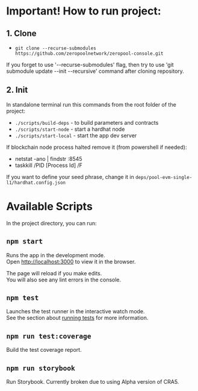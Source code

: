 # Important! How to run project:

## 1. Clone
- `git clone --recurse-submodules https://github.com/zeropoolnetwork/zeropool-console.git`

If you forget to use '--recurse-submodules' flag, then try to use 'git submodule update --init --recursive' command after cloning repository.

## 2. Init
In standalone terminal run this commands from the root folder of the project:
- `./scripts/build-deps` - to build parameters and contracts
- `./scripts/start-node` - start a hardhat node
- `./scripts/start-local` - start the app dev server

If blockchain node process halted remove it (from powershell if needed):

- netstat -ano | findstr :8545
- taskkill /PID [Process Id] /F 

If you want to define your seed phrase, change it in `deps/pool-evm-single-l1/hardhat.config.json`

# Available Scripts

In the project directory, you can run:

## `npm start`

Runs the app in the development mode.<br />
Open [http://localhost:3000](http://localhost:3000) to view it in the browser.

The page will reload if you make edits.<br />
You will also see any lint errors in the console.

## `npm test`

Launches the test runner in the interactive watch mode.<br />
See the section about [running tests](https://facebook.github.io/create-react-app/docs/running-tests) for more information.<br />

## `npm run test:coverage`

Build the test coverage report.

## `npm run storybook`

Run Storybook. Currently broken due to using Alpha version of CRA5.
